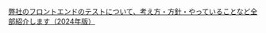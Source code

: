 [弊社のフロントエンドのテストについて、考え方・方針・やっていることなど全部紹介します（2024年版）](https://zenn.dev/socialplus/articles/b09827d74ff148)
